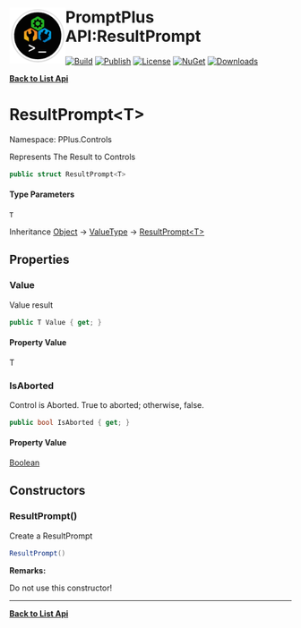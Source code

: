 # <img align="left" width="100" height="100" src="../images/icon.png">PromptPlus API:ResultPrompt<T> 

[![Build](https://github.com/FRACerqueira/PromptPlus/workflows/Build/badge.svg)](https://github.com/FRACerqueira/PromptPlus/actions/workflows/build.yml)
[![Publish](https://github.com/FRACerqueira/PromptPlus/actions/workflows/publish.yml/badge.svg)](https://github.com/FRACerqueira/PromptPlus/actions/workflows/publish.yml)
[![License](https://img.shields.io/github/license/FRACerqueira/PromptPlus)](https://github.com/FRACerqueira/PromptPlus/blob/master/LICENSE)
[![NuGet](https://img.shields.io/nuget/v/PromptPlus)](https://www.nuget.org/packages/PromptPlus/)
[![Downloads](https://img.shields.io/nuget/dt/PromptPlus)](https://www.nuget.org/packages/PromptPlus/)

[**Back to List Api**](./apis.md)

# ResultPrompt&lt;T&gt;

Namespace: PPlus.Controls

Represents The Result  to Controls

```csharp
public struct ResultPrompt<T>
```

#### Type Parameters

`T`<br>

Inheritance [Object](https://docs.microsoft.com/en-us/dotnet/api/system.object) → [ValueType](https://docs.microsoft.com/en-us/dotnet/api/system.valuetype) → [ResultPrompt&lt;T&gt;](./pplus.controls.resultprompt-1.md)

## Properties

### <a id="properties-value"/>**Value**

Value result

```csharp
public T Value { get; }
```

#### Property Value

T<br>

### <a id="properties-isaborted"/>**IsAborted**

Control is Aborted. True to aborted; otherwise, false.

```csharp
public bool IsAborted { get; }
```

#### Property Value

[Boolean](https://docs.microsoft.com/en-us/dotnet/api/system.boolean)<br>

## Constructors

### <a id="constructors-.ctor"/>**ResultPrompt()**

Create a ResultPrompt

```csharp
ResultPrompt()
```

**Remarks:**

Do not use this constructor!


- - -
[**Back to List Api**](./apis.md)
